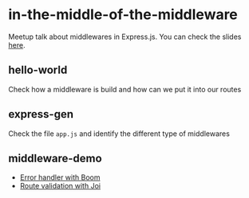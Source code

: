 # in-the-middle-of-the-middleware

Meetup talk about middlewares in Express.js. You can check the slides [here](https://slides.com/glrodasz/in-the-middle-of-the-middleware).

## hello-world

Check how a middleware is build and how can we put it into our routes

## express-gen

Check the file `app.js` and identify the different type of middlewares

## middleware-demo

- [Error handler with Boom](https://github.com/glrodasz/platzi-express/blob/master/ecommerce/utils/middlewares/errorsHandlers.js)
- [Route validation with Joi](https://github.com/glrodasz/platzi-express/blob/master/ecommerce/utils/middlewares/validationHandler.js)
